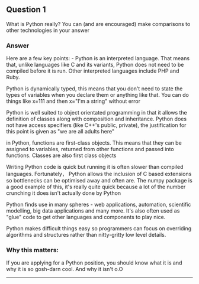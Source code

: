 ## Question 1

What is Python really? You can (and are encouraged) make comparisons to other technologies in your answer

### Answer

Here are a few key points: - Python is an interpreted language. That means that, unlike languages like C and its variants, Python does not need to be compiled before it is run. Other interpreted languages include PHP and Ruby.

Python is dynamically typed, this means that you don't need to state the types of variables when you declare them or anything like that. You can do things like x=111 and then x="I'm a string" without error

Python is well suited to object orientated programming in that it allows the definition of classes along with composition and inheritance. Python does not have access specifiers (like C++'s public, private), the justification for this point is given as "we are all adults here"

in Python, functions are first-class objects. This means that they can be assigned to variables, returned from other functions and passed into functions. Classes are also first class objects

Writing Python code is quick but running it is often slower than compiled languages. Fortunately， Python allows the inclusion of C based extensions so bottlenecks can be optimised away and often are. The numpy package is a good example of this, it's really quite quick because a lot of the number crunching it does isn't actually done by Python

Python finds use in many spheres - web applications, automation, scientific modelling, big data applications and many more. It's also often used as "glue" code to get other languages and components to play nice.

Python makes difficult things easy so programmers can focus on overriding algorithms and structures rather than nitty-gritty low level details.

### Why this matters:

If you are applying for a Python position, you should know what it is and why it is so gosh-darn cool. And why it isn't o.O

***
